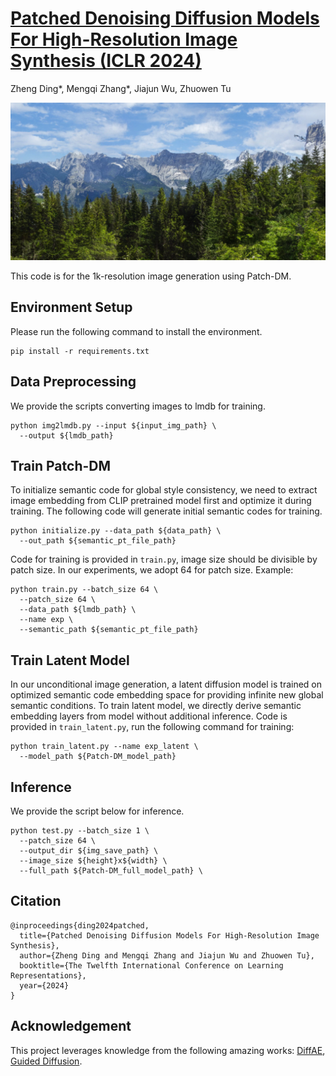 # [Patched Denoising Diffusion Models For High-Resolution Image Synthesis (ICLR 2024)](https://arxiv.org/abs/2308.01316) 

Zheng Ding\*, Mengqi Zhang\*, Jiajun Wu, Zhuowen Tu 

![teaser](figs/teaser.png)

This code is for the 1k-resolution image generation using Patch-DM.

## Environment Setup

Please run the following command to install the environment.

```
pip install -r requirements.txt
```

## Data Preprocessing

We provide the scripts converting images to lmdb for training.

```
python img2lmdb.py --input ${input_img_path} \
  --output ${lmdb_path}
```

## Train Patch-DM
To initialize semantic code for global style consistency, we need to extract image embedding from CLIP pretrained model first and optimize it during training. The following code will generate initial semantic codes for training.

```
python initialize.py --data_path ${data_path} \
  --out_path ${semantic_pt_file_path}
```

Code for training is provided in `train.py`, image size should be divisible by patch size. In our experiments, we adopt 64 for patch size. Example:

```
python train.py --batch_size 64 \
  --patch_size 64 \
  --data_path ${lmdb_path} \
  --name exp \
  --semantic_path ${semantic_pt_file_path}
```

## Train Latent Model

In our unconditional image generation, a latent diffusion model is trained on optimized semantic code embedding space for providing infinite new global semantic conditions. To train latent model, we directly derive semantic embedding layers from model without additional inference. Code is provided in `train_latent.py`, run the following command for training:

```
python train_latent.py --name exp_latent \
  --model_path ${Patch-DM_model_path} 
```


## Inference


We provide the script below for inference. 

```
python test.py --batch_size 1 \
  --patch_size 64 \
  --output_dir ${img_save_path} \
  --image_size ${height}x${width} \
  --full_path ${Patch-DM_full_model_path} \
```

## Citation

```
@inproceedings{ding2024patched,
  title={Patched Denoising Diffusion Models For High-Resolution Image Synthesis},
  author={Zheng Ding and Mengqi Zhang and Jiajun Wu and Zhuowen Tu},
  booktitle={The Twelfth International Conference on Learning Representations},
  year={2024}
}
```

## Acknowledgement

This project leverages knowledge from the following amazing works:
[DiffAE](https://github.com/phizaz/diffae),
[Guided Diffusion](https://github.com/openai/guided-diffusion).
